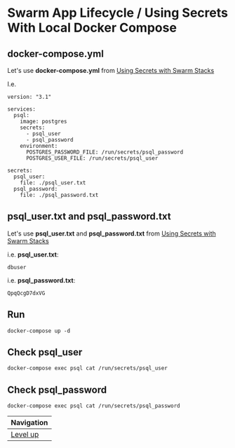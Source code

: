 # Swarm App Lifecycle / Using Secrets With Local Docker Compose #

## docker-compose.yml ##

Let's use **docker-compose.yml** from [Using Secrets with Swarm Stacks](../../swarm-usage/using-secrets-in-swarm-stacks/README.md) 

I.e.

    version: "3.1"
    
    services:
      psql:
        image: postgres
        secrets:
          - psql_user
          - psql_password
        environment:
          POSTGRES_PASSWORD_FILE: /run/secrets/psql_password
          POSTGRES_USER_FILE: /run/secrets/psql_user
    
    secrets:
      psql_user:
        file: ./psql_user.txt
      psql_password:
        file: ./psql_password.txt

## psql_user.txt and psql_password.txt ##

Let's use **psql_user.txt** and **psql_password.txt** from [Using Secrets with Swarm Stacks](../../swarm-usage/using-secrets-in-swarm-stacks/README.md) 

i.e. **psql_user.txt**:

    dbuser    

i.e. **psql_password.txt**:

    QpqQcgD7dxVG    

## Run ##

    docker-compose up -d
    
## Check psql_user ##

    docker-compose exec psql cat /run/secrets/psql_user

## Check psql_password ##

    docker-compose exec psql cat /run/secrets/psql_password

| Navigation               |
| ------------------------ |
| [Level up](../README.md) |
